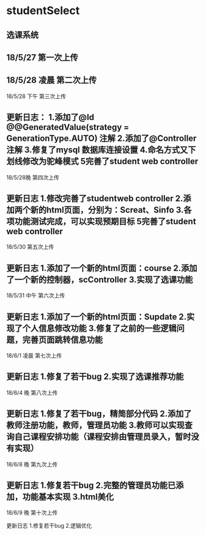 ﻿# studentSelect
选课系统
---------------------------------
18/5/27
第一次上传
---------------------------------
18/5/28 凌晨
第二次上传
---------------------------------
18/5/28 下午
第三次上传

更新日志：
1.添加了@Id @@GeneratedValue(strategy = GenerationType.AUTO) 注解
2.添加了@Controller 注解
3.修复了mysql 数据库连接设置
4.命名方式又下划线修改为驼峰模式
5完善了student  web controller
---------------------------------
18/5/28晚
第四次上传

更新日志
1.修改完善了studentweb controller
2.添加两个新的html页面，分别为：Screat、Sinfo
3.各项功能测试完成，可以实现预期目标
5完善了student  web controller
---------------------------------
18/5/30
第五次上传

更新日志
1.添加了一个新的html页面：course
2.添加了一个新的控制器，scController
3.实现了选课功能
---------------------------------
18/5/31 中午
第六次上传

更新日志
1.添加了一个新的html页面：Supdate
2.实现了个人信息修改功能
3.修复了之前的一些逻辑问题，完善页面跳转信息功能
---------------------------------
18/6/1 凌晨
第七次上传

更新日志
1.修复了若干bug
2.实现了选课推荐功能
---------------------------------
18/6/4 晚
第八次上传

更新日志
1.修复了若干bug，精简部分代码
2.添加了教师注册功能，教师，管理员功能
3.教师可以实现查询自己课程安排功能（课程安排由管理员录入，暂时没有实现）
---------------------------------
18/6/8 晚
第九次上传

更新日志
1.修复若干bug
2.完整的管理员功能已添加，功能基本实现
3.html美化
---------------------------------
18/6/9 晚
第十次上传

更新日志
1.修复若干bug
2.逻辑优化